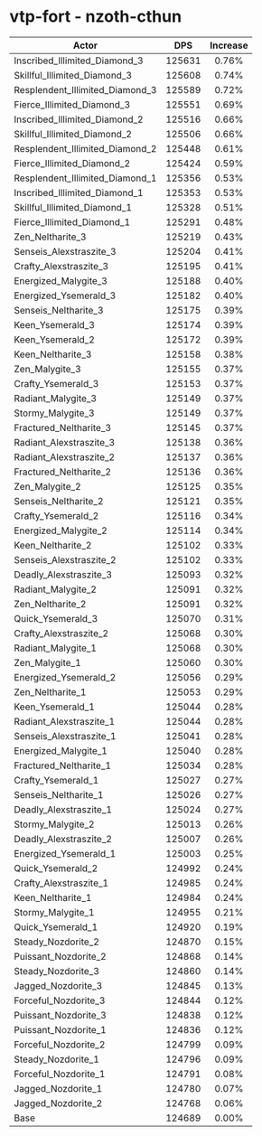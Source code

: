 # vtp-fort - nzoth-cthun
| Actor | DPS | Increase |
|---|:---:|:---:|
|Inscribed_Illimited_Diamond_3|125631|0.76%|
|Skillful_Illimited_Diamond_3|125608|0.74%|
|Resplendent_Illimited_Diamond_3|125589|0.72%|
|Fierce_Illimited_Diamond_3|125551|0.69%|
|Inscribed_Illimited_Diamond_2|125516|0.66%|
|Skillful_Illimited_Diamond_2|125506|0.66%|
|Resplendent_Illimited_Diamond_2|125448|0.61%|
|Fierce_Illimited_Diamond_2|125424|0.59%|
|Resplendent_Illimited_Diamond_1|125356|0.53%|
|Inscribed_Illimited_Diamond_1|125353|0.53%|
|Skillful_Illimited_Diamond_1|125328|0.51%|
|Fierce_Illimited_Diamond_1|125291|0.48%|
|Zen_Neltharite_3|125219|0.43%|
|Senseis_Alexstraszite_3|125204|0.41%|
|Crafty_Alexstraszite_3|125195|0.41%|
|Energized_Malygite_3|125188|0.40%|
|Energized_Ysemerald_3|125182|0.40%|
|Senseis_Neltharite_3|125175|0.39%|
|Keen_Ysemerald_3|125174|0.39%|
|Keen_Ysemerald_2|125172|0.39%|
|Keen_Neltharite_3|125158|0.38%|
|Zen_Malygite_3|125155|0.37%|
|Crafty_Ysemerald_3|125153|0.37%|
|Radiant_Malygite_3|125149|0.37%|
|Stormy_Malygite_3|125149|0.37%|
|Fractured_Neltharite_3|125145|0.37%|
|Radiant_Alexstraszite_3|125138|0.36%|
|Radiant_Alexstraszite_2|125137|0.36%|
|Fractured_Neltharite_2|125136|0.36%|
|Zen_Malygite_2|125125|0.35%|
|Senseis_Neltharite_2|125121|0.35%|
|Crafty_Ysemerald_2|125116|0.34%|
|Energized_Malygite_2|125114|0.34%|
|Keen_Neltharite_2|125102|0.33%|
|Senseis_Alexstraszite_2|125102|0.33%|
|Deadly_Alexstraszite_3|125093|0.32%|
|Radiant_Malygite_2|125091|0.32%|
|Zen_Neltharite_2|125091|0.32%|
|Quick_Ysemerald_3|125070|0.31%|
|Crafty_Alexstraszite_2|125068|0.30%|
|Radiant_Malygite_1|125068|0.30%|
|Zen_Malygite_1|125060|0.30%|
|Energized_Ysemerald_2|125056|0.29%|
|Zen_Neltharite_1|125053|0.29%|
|Keen_Ysemerald_1|125044|0.28%|
|Radiant_Alexstraszite_1|125044|0.28%|
|Senseis_Alexstraszite_1|125041|0.28%|
|Energized_Malygite_1|125040|0.28%|
|Fractured_Neltharite_1|125034|0.28%|
|Crafty_Ysemerald_1|125027|0.27%|
|Senseis_Neltharite_1|125026|0.27%|
|Deadly_Alexstraszite_1|125024|0.27%|
|Stormy_Malygite_2|125013|0.26%|
|Deadly_Alexstraszite_2|125007|0.26%|
|Energized_Ysemerald_1|125003|0.25%|
|Quick_Ysemerald_2|124992|0.24%|
|Crafty_Alexstraszite_1|124985|0.24%|
|Keen_Neltharite_1|124984|0.24%|
|Stormy_Malygite_1|124955|0.21%|
|Quick_Ysemerald_1|124920|0.19%|
|Steady_Nozdorite_2|124870|0.15%|
|Puissant_Nozdorite_2|124868|0.14%|
|Steady_Nozdorite_3|124860|0.14%|
|Jagged_Nozdorite_3|124845|0.13%|
|Forceful_Nozdorite_3|124844|0.12%|
|Puissant_Nozdorite_3|124838|0.12%|
|Puissant_Nozdorite_1|124836|0.12%|
|Forceful_Nozdorite_2|124799|0.09%|
|Steady_Nozdorite_1|124796|0.09%|
|Forceful_Nozdorite_1|124791|0.08%|
|Jagged_Nozdorite_1|124780|0.07%|
|Jagged_Nozdorite_2|124768|0.06%|
|Base|124689|0.00%|
